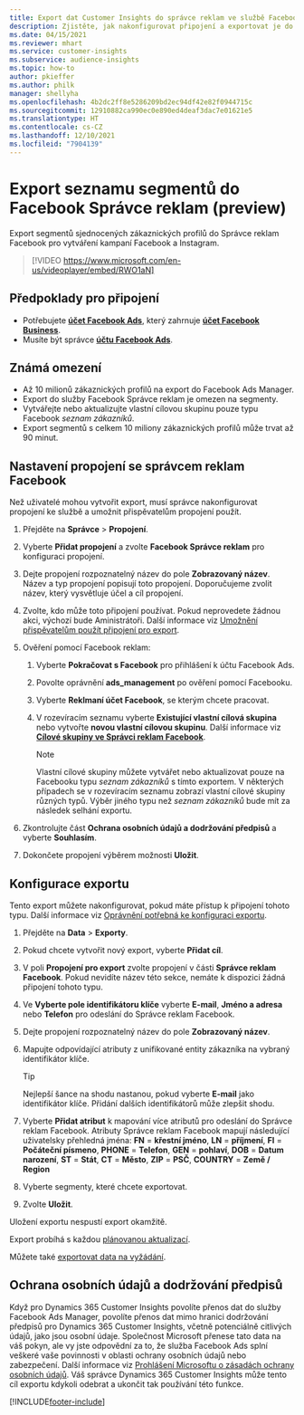 ```yaml
---
title: Export dat Customer Insights do správce reklam ve službě Facebook (video)
description: Zjistěte, jak nakonfigurovat připojení a exportovat je do služby Facebook Správce reklam.
ms.date: 04/15/2021
ms.reviewer: mhart
ms.service: customer-insights
ms.subservice: audience-insights
ms.topic: how-to
author: pkieffer
ms.author: philk
manager: shellyha
ms.openlocfilehash: 4b2dc2ff8e5286209bd2ec94df42e82f0944715c
ms.sourcegitcommit: 12910882ca990ec0e890ed4deaf3dac7e01621e5
ms.translationtype: HT
ms.contentlocale: cs-CZ
ms.lasthandoff: 12/10/2021
ms.locfileid: "7904139"
---
```

# <a name="export-segments-list-to-facebook-ads-manager-preview"></a>Export seznamu segmentů do Facebook Správce reklam (preview)

Export segmentů sjednocených zákaznických profilů do Správce reklam Facebook pro vytváření kampaní Facebook a Instagram.

> [!VIDEO https://www.microsoft.com/en-us/videoplayer/embed/RWO1aN]

## <a name="prerequisites-for-connection"></a>Předpoklady pro připojení

- Potřebujete [**účet Facebook Ads**](https://www.facebook.com/business/learn/lessons/step-by-step-ads-manager-account), který zahrnuje [**účet Facebook Business**](https://business.facebook.com/).
- Musíte být správce [**účtu Facebook Ads**](https://www.facebook.com/business/learn/lessons/step-by-step-ads-manager-account).

## <a name="known-limitations"></a>Známá omezení

- Až 10 milionů zákaznických profilů na export do Facebook Ads Manager.
- Export do služby Facebook Správce reklam je omezen na segmenty.
- Vytvářejte nebo aktualizujte vlastní cílovou skupinu pouze typu Facebook *seznam zákazníků*.
- Export segmentů s celkem 10 miliony zákaznických profilů může trvat až 90 minut.

## <a name="set-up-connection-to-facebook-ads-manager"></a>Nastavení propojení se správcem reklam Facebook

Než uživatelé mohou vytvořit export, musí správce nakonfigurovat propojení ke službě a umožnit přispěvatelům propojení použít.

1. Přejděte na **Správce** > **Propojení**.

1. Vyberte **Přidat propojení** a zvolte **Facebook Správce reklam** pro konfiguraci propojení.

1. Dejte propojení rozpoznatelný název do pole **Zobrazovaný název**. Název a typ propojení popisují toto propojení. Doporučujeme zvolit název, který vysvětluje účel a cíl propojení.

1. Zvolte, kdo může toto připojení používat. Pokud neprovedete žádnou akci, výchozí bude Aministrátoři. Další informace viz [Umožnění přispěvatelům použít připojení pro export](connections.md#allow-contributors-to-use-a-connection-for-exports).

1. Ověření pomocí Facebook reklam: 

   1. Vyberte **Pokračovat s Facebook** pro přihlášení k účtu Facebook Ads.

   1. Povolte oprávnění **ads_management** po ověření pomocí Facebooku.

   1. Vyberte **Reklmaní účet Facebook**, se kterým chcete pracovat.

   1. V rozevíracím seznamu vyberte **Existující vlastní cílová skupina** nebo vytvořte **novou vlastní cílovou skupinu**. Další informace viz [**Cílové skupiny ve Správci reklam Facebook**](https://www.facebook.com/business/help/744354708981227?id=2469097953376494).
      > [!NOTE]
      > Vlastní cílové skupiny můžete vytvářet nebo aktualizovat pouze na Facebooku typu *seznam zákazníků* s tímto exportem. V některých případech se v rozevíracím seznamu zobrazí vlastní cílové skupiny různých typů. Výběr jiného typu než *seznam zákazníků* bude mít za následek selhání exportu. 

1. Zkontrolujte část **Ochrana osobních údajů a dodržování předpisů** a vyberte **Souhlasím**.

1. Dokončete propojení výběrem možnosti **Uložit**.

## <a name="configure-an-export"></a>Konfigurace exportu

Tento export můžete nakonfigurovat, pokud máte přístup k připojení tohoto typu. Další informace viz [Oprávnění potřebná ke konfiguraci exportu](export-destinations.md#set-up-a-new-export).

1. Přejděte na **Data** > **Exporty**.

1. Pokud chcete vytvořit nový export, vyberte **Přidat cíl**. 

1. V poli **Propojení pro export** zvolte propojení v části **Správce reklam Facebook**. Pokud nevidíte název této sekce, nemáte k dispozici žádná připojení tohoto typu.

1. Ve **Vyberte pole identifikátoru klíče** vyberte **E-mail**, **Jméno a adresa** nebo **Telefon** pro odeslání do Správce reklam Facebook. 

1. Dejte propojení rozpoznatelný název do pole **Zobrazovaný název**.

1. Mapujte odpovídající atributy z unifikované entity zákazníka na vybraný identifikátor klíče.
   > [!TIP]
   > Nejlepší šance na shodu nastanou, pokud vyberte **E-mail** jako identifikátor klíče. Přidání dalších identifikátorů může zlepšit shodu.

1. Vyberte **Přidat atribut** k mapování více atributů pro odeslání do Správce reklam Facebook. Atributy Správce reklam Facebook mapují následující uživatelsky přehledná jména: **FN** = **křestní jméno**, **LN** = **příjmení**, **FI** = **Počáteční písmeno**, **PHONE** = **Telefon**, **GEN** = **pohlaví**, **DOB** = **Datum narození**, **ST** = **Stát**, **CT** = **Město**, **ZIP** = **PSČ**, **COUNTRY** = **Země / Region**

1. Vyberte segmenty, které chcete exportovat.

1. Zvolte **Uložit**.

Uložení exportu nespustí export okamžitě.

Export probíhá s každou [plánovanou aktualizací](system.md#schedule-tab). 

Můžete také [exportovat data na vyžádání](export-destinations.md#run-exports-on-demand). 

## <a name="data-privacy-and-compliance"></a>Ochrana osobních údajů a dodržování předpisů

Když pro Dynamics 365 Customer Insights povolíte přenos dat do služby Facebook Ads Manager, povolíte přenos dat mimo hranici dodržování předpisů pro Dynamics 365 Customer Insights, včetně potenciálně citlivých údajů, jako jsou osobní údaje. Společnost Microsoft přenese tato data na váš pokyn, ale vy jste odpovědní za to, že služba Facebook Ads splní veškeré vaše povinnosti v oblasti ochrany osobních údajů nebo zabezpečení. Další informace viz [Prohlášení Microsoftu o zásadách ochrany osobních údajů](https://go.microsoft.com/fwlink/?linkid=396732).
Váš správce Dynamics 365 Customer Insights může tento cíl exportu kdykoli odebrat a ukončit tak používání této funkce.


[!INCLUDE[footer-include](../includes/footer-banner.md)]
